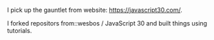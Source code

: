 I pick up the gauntlet from website: https://javascript30.com/.

I forked repositors from::wesbos / JavaScript 30 and built things using tutorials.

